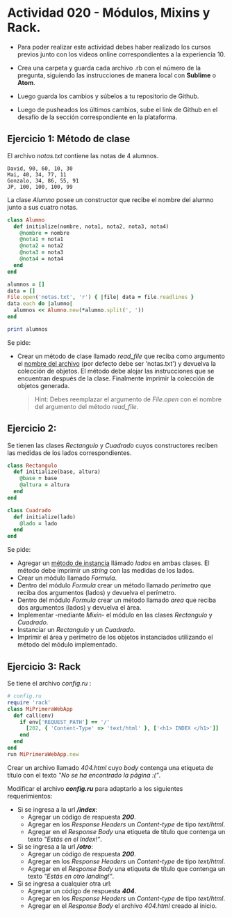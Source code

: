 # Actividad 020 - Módulos, Mixins y Rack.

- Para poder realizar este actividad debes haber realizado los cursos previos junto con los videos online correspondientes a la experiencia 10.

- Crea una carpeta y guarda cada archivo .rb con el número de la pregunta, siguiendo las instrucciones de manera local con **Sublime** o **Atom**.

- Luego guarda los cambios y súbelos a tu repositorio de Github.

- Luego de pusheados los últimos cambios, sube el link de Github en el desafío de la sección correspondiente en la plataforma.

## Ejercicio 1: Método de clase
El archivo *notas.txt* contiene las notas de 4 alumnos.

~~~
David, 90, 60, 10, 30
Mai, 40, 34, 77, 11
Gonzalo, 34, 86, 55, 91
JP, 100, 100, 100, 99
~~~

La clase *Alumno* posee un constructor que recibe el nombre del alumno junto a sus cuatro notas.

~~~rb
class Alumno
  def initialize(nombre, nota1, nota2, nota3, nota4)
    @nombre = nombre
    @nota1 = nota1
    @nota2 = nota2
    @nota3 = nota3
    @nota4 = nota4
  end
end

alumnos = []
data = []
File.open('notas.txt', 'r') { |file| data = file.readlines }
data.each do |alumno|
  alumnos << Alumno.new(*alumno.split(', '))
end

print alumnos
~~~
Se pide:

- Crear un método de clase llamado *read_file* que reciba como argumento el <u>nombre del archivo</u> (por defecto debe ser 'notas.txt') y devuelva la colección de objetos. El método debe alojar las instrucciones que se encuentran después de la clase. Finalmente imprimir la colección de objetos generada.
    >Hint: Debes reemplazar el argumento de *File.open* con el nombre del argumento del método *read_file*.

## Ejercicio 2:
Se tienen las clases *Rectangulo* y *Cuadrado* cuyos constructores reciben las medidas de los lados correspondientes.

~~~rb
class Rectangulo
  def initialize(base, altura)
    @base = base
    @altura = altura
  end
end

class Cuadrado
  def initialize(lado)
    @lado = lado
  end
end
~~~

Se pide:

- Agregar un <u>método de instancia</u> llámado *lados* en ambas clases. El método debe imprimir un *string* con las medidas de los lados.
- Crear un módulo llamado *Formula*.
- Dentro del módulo *Formula* crear un método llamado *perimetro* que reciba dos argumentos (lados) y devuelva el perímetro.
- Dentro del módulo *Formula* crear un método llamado *area* que reciba dos argumentos (lados) y devuelva el área.
- Implementar -mediante *Mixin*- el módulo en las clases *Rectangulo* y *Cuadrado*.
- Instanciar un *Rectangulo* y un *Cuadrado*.
- Imprimir el área y perímetro de los objetos instanciados utilizando el método del módulo implementado.



## Ejercicio 3: Rack
Se tiene el archivo *config.ru* :

~~~rb
# config.ru
require 'rack'
class MiPrimeraWebApp
  def call(env)
    if env['REQUEST_PATH'] == '/'
      [202, { 'Content-Type' => 'text/html' }, ['<h1> INDEX </h1>']]
    end
  end
end
run MiPrimeraWebApp.new
~~~

Crear un archivo llamado *404.html* cuyo *body* contenga una etiqueta de título con el texto *"No se ha encontrado la página :("*.

Modificar el archivo ***config.ru*** para adaptarlo a los siguientes requerimientos:

 - Si se ingresa a la url ***/index***:
    - Agregar un código de respuesta ***200***.
    - Agregar en los *Response Headers* un *Content-type* de tipo *text/html*.
    - Agregar en el *Response Body* una etiqueta de título que contenga un texto *"Estás en el Index!"*.
- Si se ingresa a la url ***/otro***:
    - Agregar un código de respuesta ***200***.
    - Agregar en los *Response Headers* un *Content-type* de tipo *text/html*.
    - Agregar en el *Response Body* una etiqueta de título que contenga un texto *"Estás en otro landing!"*.
- Si se ingresa a cualquier otra url:
    - Agregar un código de respuesta ***404***.
    - Agregar en los *Response Headers* un *Content-type* de tipo *text/html*.
    - Agregar en el *Response Body* el archivo *404.html* creado al inicio.
